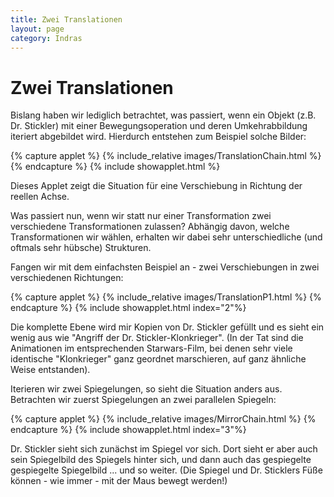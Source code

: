 ```yaml
---
title: Zwei Translationen
layout: page
category: Indras
---
```


# Zwei Translationen

Bislang haben wir lediglich betrachtet, was passiert, wenn ein Objekt (z.B. Dr. Stickler) mit einer Bewegungsoperation und deren Umkehrabbildung iteriert abgebildet wird. Hierdurch entstehen zum Beispiel solche Bilder:

{% capture applet %} {% include_relative images/TranslationChain.html %} {% endcapture %}
{% include showapplet.html %}

Dieses Applet zeigt die Situation für eine Verschiebung in Richtung der reellen Achse.

Was passiert nun, wenn wir statt nur einer Transformation zwei verschiedene Transformationen zulassen? Abhängig davon, welche Transformationen wir wählen, erhalten wir dabei sehr unterschiedliche (und oftmals sehr hübsche) Strukturen.

Fangen wir mit dem einfachsten Beispiel an - zwei Verschiebungen in zwei verschiedenen Richtungen:

{% capture applet %} {% include_relative images/TranslationP1.html %} {% endcapture %}
{% include showapplet.html index="2"%}

Die komplette Ebene wird mir Kopien von Dr. Stickler gefüllt und es sieht ein wenig aus wie "Angriff der Dr. Stickler-Klonkrieger". (In der Tat sind die Animationen im entsprechenden Starwars-Film, bei denen sehr viele identische "Klonkrieger" ganz geordnet marschieren, auf ganz ähnliche Weise entstanden).

Iterieren wir zwei Spiegelungen, so sieht die Situation anders aus. Betrachten wir zuerst Spiegelungen an zwei parallelen Spiegeln:

{% capture applet %} {% include_relative images/MirrorChain.html %} {% endcapture %}
{% include showapplet.html index="3"%}

Dr. Stickler sieht sich zunächst im Spiegel vor sich. Dort sieht er aber auch sein Spiegelbild des Spiegels hinter sich, und dann auch das gespiegelte gespiegelte Spiegelbild ... und so weiter. (Die Spiegel und Dr. Sticklers Füße können - wie immer - mit der Maus bewegt werden!)
